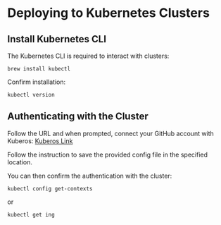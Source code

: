 # Deploying to Kubernetes Clusters

## Install Kubernetes CLI

The Kubernetes CLI is required to interact with clusters:
```
brew install kubectl
```
Confirm installation:
```
kubectl version
```

## Authenticating with the Cluster

Follow the URL and when prompted, connect your GitHub account with Kuberos: [Kuberos Link](http://login.apps.non-production.k8s.integration.dsd.io)

Follow the instruction to save the provided config file in the specified location.

You can then confirm the authentication with the cluster:
```
kubectl config get-contexts
```
or
```
kubectl get ing
```
